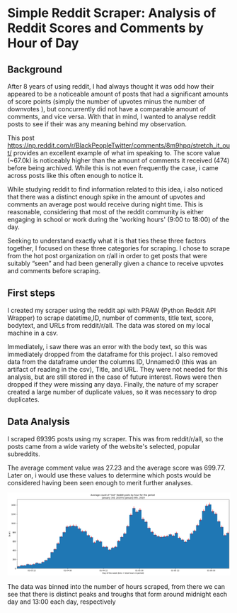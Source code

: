 # Simple Reddit Scraper: Analysis of Reddit Scores and Comments by Hour of Day
## Background
After 8 years of using reddit, I had always thought it was odd how their appeared to be a noticeable amount of posts that had a significant amounts of score points (simply the number of upvotes minus the number of downvotes ), but concurrently did not have a comparable amount of comments, and vice versa. With that in mind, I wanted to analyse reddit posts to see if their was any meaning behind my observation. 

This post https://np.reddit.com/r/BlackPeopleTwitter/comments/8m9hpq/stretch_it_out/ provides an excellent example of what im speaking to. The score value (~67.0k) is noticeably higher than the amount of comments it received (474) before being archived. While this is not even frequently the case, i came across posts like this often enough to notice it. 

While studying reddit to find information related to this idea, i also noticed that there was a distinct enough spike in the amount of upvotes and comments an average post would receive during night time. This is reasonable, considering that most of the reddit community is either engaging in school or work during the 'working hours' (9:00 to 18:00) of the day. 

Seeking to understand exactly what it is that ties these three factors together, I focused on these three categories for scraping. I chose to scrape from the hot post organization on r/all in order to get posts that were suitably “seen” and had been generally given a chance to receive upvotes and comments before scraping.

## First steps
I created my scraper using the reddit api with PRAW (Python Reddit API Wrapper) to scrape datetime,ID, number of comments, title text, score, bodytext, and URLs from reddit/r/all. The data was stored on my local machine in a csv.  

Immediately, i saw there was an error with the body text, so this was immediately dropped from the dataframe for this project. I also removed data from the dataframe under the columns ID, Unnamed:0 (this was an artifact of reading in the csv), Title, and URL. They were not needed for this analysis, but are still stored in the case of future interest. Rows were then dropped if they were missing any daya. Finally, the nature of my scraper created a large number of duplicate values, so it was necessary to drop duplicates. 

## Data Analysis

I scraped 69395 posts using my scraper. This was from reddit/r/all, so the posts came from a wide variety of the website's selected, popular subreddits. 

The average comment value was 27.23 and the average score was 699.77. Later on, i would use these values to determine which posts would be considered having been seen enough to merit further analyses. 

![Graph of number of average posts made per hour over the period of scraping](https://github.com/Jameshskelton/Simple-Reddit-Scraper/blob/master/Images/corrected_hist_dayshours.png?raw=true)

The data was binned into the number of hours scraped, from there we can see that there is distinct peaks and troughs that form around midnight each day and 13:00 each day, respectively


